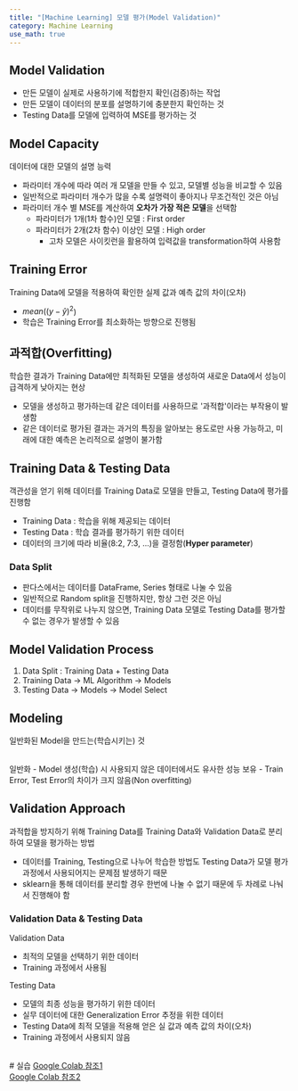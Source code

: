```yaml
---
title: "[Machine Learning] 모델 평가(Model Validation)"
category: Machine Learning
use_math: true
---
```


## Model Validation
- 만든 모델이 실제로 사용하기에 적합한지 확인(검증)하는 작업
- 만든 모델이 데이터의 분포를 설명하기에 충분한지 확인하는 것
- Testing Data를 모델에 입력하여 MSE를 평가하는 것  

## Model Capacity
데이터에 대한 모델의 설명 능력

- 파라미터 개수에 따라 여러 개 모델을 만들 수 있고, 모델별 성능을 비교할 수 있음
- 일반적으로 파라미터 개수가 많을 수록 설명력이 좋아지나 무조건적인 것은 아님
- 파라미터 개수 별 MSE를 계산하여 **오차가 가장 적은 모델**을 선택함
    - 파라미터가 1개(1차 함수)인 모델 : First order
    - 파라미터가 2개(2차 함수) 이상인 모델 : High order
        - 고차 모델은 사이킷런을 활용하여 입력값을 transformation하여 사용함

## Training Error
Training Data에 모델을 적용하여 확인한 실제 값과 예측 값의 차이(오차)

- $mean((y-\hat{y})^2$)
- 학습은 Training Error를 최소화하는 방향으로 진행됨

## 과적합(Overfitting)
학습한 결과가 Training Data에만 최적화된 모델을 생성하여 새로운 Data에서 성능이 급격하게 낮아지는 현상

- 모델을 생성하고 평가하는데 같은 데이터를 사용하므로 '과적합'이라는 부작용이 발생함
- 같은 데이터로 평가된 결과는 과거의 특징을 알아보는 용도로만 사용 가능하고, 미래에 대한 예측은 논리적으로 설명이 불가함

## Training Data & Testing Data
객관성을 얻기 위해 데이터를 Training Data로 모델을 만들고, Testing Data에 평가를 진행함
- Training Data : 학습을 위해 제공되는 데이터
- Testing Data : 학습 결과를 평가하기 위한 데이터
- 데이터의 크기에 따라 비율(8:2, 7:3, ...)을 결정함(**Hyper parameter**)

### Data Split
- 판다스에서는 데이터를 DataFrame, Series 형태로 나눌 수 있음
- 일반적으로 Random split을 진행하지만, 항상 그런 것은 아님
- 데이터를 무작위로 나누지 않으면, Training Data 모델로 Testing Data를 평가할 수 없는 경우가 발생할 수 있음

## Model Validation Process
1. Data Split : Training Data + Testing Data
2. Training Data -> ML Algorithm -> Models
3. Testing Data -> Models -> Model Select

## Modeling
일반화된 Model을 만드는(학습시키는) 것

<br>
일반화
- Model 생성(학습) 시 사용되지 않은 데이터에서도 유사한 성능 보유
- Train Error, Test Error의 차이가 크지 않음(Non overfitting)

## Validation Approach
과적합을 방지하기 위해 Training Data를 Training Data와 Validation Data로 분리하여 모델을 평가하는 방법
- 데이터를 Training, Testing으로 나누어 학습한 방법도 Testing Data가 모델 평가 과정에서 사용되어지는 문제점 발생하기 때문
- sklearn을 통해 데이터를 분리할 경우 한번에 나눌 수 없기 때문에 두 차례로 나눠서 진행해야 함 

### Validation Data & Testing Data
Validation Data 
- 최적의 모델을 선택하기 위한 데이터
- Training 과정에서 사용됨

Testing Data
- 모델의 최종 성능을 평가하기 위한 데이터
- 실무 데이터에 대한 Generalization Error 추정을 위한 데이터
- Testing Data에 최적 모델을 적용해 얻은 실 값과 예측 값의 차이(오차)
- Training 과정에서 사용되지 않음

<br>
# 실습
<a href="https://colab.research.google.com/drive/1NrdDQbSG7xdKuTvfPMprDwl93vge5wf_?usp=sharing">Google Colab 참조1</a>
<br>
<a href="https://colab.research.google.com/drive/1hB-mGRKKaiIQnQbYSqfrt-3E_D92nbfp?usp=sharing">Google Colab 참조2</a>

